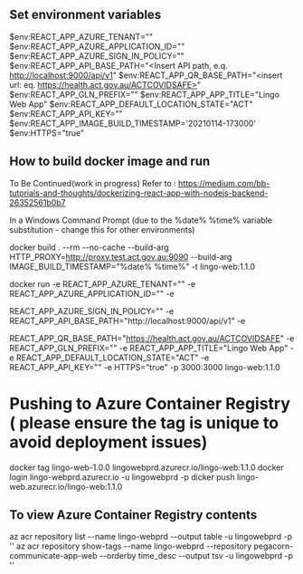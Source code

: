 ## Set environment variables
$env:REACT_APP_AZURE_TENANT="<Get from lastpass.com>"
$env:REACT_APP_AZURE_APPLICATION_ID="<Get from lastpass.com>"
$env:REACT_APP_AZURE_SIGN_IN_POLICY="<Get from lastpass.com>"
$env:REACT_APP_API_BASE_PATH="<Insert API path, e.q. <http://localhost:9000/api/v1>"
$env:REACT_APP_QR_BASE_PATH="<insert url: eq. https://health.act.gov.au/ACTCOVIDSAFE>"
$env:REACT_APP_GLN_PREFIX="<insert-value>"
$env:REACT_APP_APP_TITLE="Lingo Web App"
$env:REACT_APP_DEFAULT_LOCATION_STATE="ACT"
$env:REACT_APP_API_KEY="<Get from lastpass.com>"
$env:REACT_APP_IMAGE_BUILD_TIMESTAMP='20210114-173000'
$env:HTTPS="true"
## How to build docker image and run 
To Be Continued(work in progress) 
Refer to : https://medium.com/bb-tutorials-and-thoughts/dockerizing-react-app-with-nodejs-backend-26352561b0b7 

In a Windows Command Prompt (due to the %date% %time% variable substitution - change this for other environments)

docker build . --rm --no-cache --build-arg HTTP_PROXY=http://proxy.test.act.gov.au:9090 --build-arg IMAGE_BUILD_TIMESTAMP="%date% %time%" -t lingo-web:1.1.0

docker run -e REACT_APP_AZURE_TENANT="<Get from lastpass.com>" -e REACT_APP_AZURE_APPLICATION_ID="<Get from lastpass.com>" -e

REACT_APP_AZURE_SIGN_IN_POLICY="<Get from lastpass.com>" -e REACT_APP_API_BASE_PATH="http://localhost:9000/api/v1" -e

REACT_APP_QR_BASE_PATH="https://health.act.gov.au/ACTCOVIDSAFE" -e REACT_APP_GLN_PREFIX="<insert-value>" -e REACT_APP_APP_TITLE="Lingo Web App" -e REACT_APP_DEFAULT_LOCATION_STATE="ACT" -e REACT_APP_API_KEY="<The same random string as used by the API>" -e HTTPS="true" -p 3000:3000 lingo-web:1.1.0

# Pushing to Azure Container Registry ( please ensure the tag is unique to avoid deployment issues)
docker tag lingo-web-1.0.0 lingowebprd.azurecr.io/lingo-web:1.1.0
docker login lingo-webprd.azurecr.io -u lingowebprd -p <Get from lastpass.com>
dicker push lingo-web.azurecr.io/lingo-web:1.1.0

## To view Azure Container Registry contents
az acr repository list --name lingo-webprd --output table -u lingowebprd -p '<Get from lastpass.com>'
az acr repository show-tags --name lingo-webprd --repository pegacorn-communicate-app-web --orderby time_desc --output tsv -u lingowebprd -p '<Get from lastpass.com>'
